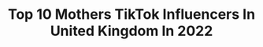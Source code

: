 ---
title: Top 10 Mothers TikTok Influencers In United Kingdom In 2022
description: >-
  Find top mothers TikTok influencers in United Kingdom in 2022. Most popular hashtags: #fyp #duet #viral #foryoupage.
platform: TikTok
hits: 300
text_top: Discover the top-rated TikTok accounts on inBeat.
text_bottom: Our platform aggregates 300 TikTok influencers like this in United Kingdom for you to pitch.
profiles:
  - username: "runovermytoes"
    fullname: >-
      møthêr
    bio: >-
      îm ŷøür ñêŵ möthêr ❤️
    location: "United Kingdom"
    followers: 17500
    engagement: 3111
    commentsToLikes: 0.039260
    id: ckbav41mvloow0j23zcpfmnx5
    verified: false
    hashtags: "#deepfried, #cursedtiktoks, #imfilmingavideomomma, #marthawasanaveragedog"
  - username: "floraface"
    fullname: >-
      iaintneverseen2prettybestfrien
    bio: >-
      YALL BIDEN WON millie is co cool mother flora <3#0746 vote m for president pls
    location: "United Kingdom"
    followers: 28900
    engagement: 2224
    commentsToLikes: 0.064383
    id: ckdnvbxsgofkr0j23yn33mj7x
    verified: false
    hashtags: "#flora2020, #duet, #aesthetic, #halloweenlook"
  - username: "hzdrenka123"
    fullname: >-
      hailz231091
    bio: >-
      Hayley 28 Mother Fiancée 🥰
    location: "United Kingdom"
    followers: 7842
    engagement: 1914
    commentsToLikes: 0.096808
    id: ckdcm1e5wo9xm0j23brp0qk2g
    verified: false
    hashtags: "#fyp, #jamjammer, #frenchbulldog, #29"
  - username: "xoxogemmaoxoxo"
    fullname: >-
      Gemma 💓
    bio: >-
      Just for laughs 👍 Mother of 3 ❤️ Happy vibes 🤪
    location: "United Kingdom"
    followers: 8098
    engagement: 1913
    commentsToLikes: 0.117589
    id: ckdtl88jaz7tz0j23nqhqqegn
    verified: false
    hashtags: "#viral, #greenscreen, #son, #fyp"
  - username: "tattedkhaos"
    fullname: >-
      Tatted Khaos
    bio: >-
      UK - Tattooist - Gamer - OCs and random tiktoks 💙 mother of cats 💜
    location: "United Kingdom"
    followers: 39500
    engagement: 1882
    commentsToLikes: 0.032910
    id: ck9fyrq7jbzlu0j78uhupdx84
    verified: false
    hashtags: "#uk, #duetme, #emo, #oc"
  - username: "taloola617"
    fullname: >-
      taloola
    bio: >-
      Disabled, married, mother to 1 girl and 2 boys.
    location: "United Kingdom"
    followers: 9886
    engagement: 1229
    commentsToLikes: 0.116831
    id: ckcdvwm6bf9pp0j237r9ra5tu
    verified: false
    hashtags: "#embarrasingmums, #over30, #ukmum, #duet"
  - username: "cornwall_life"
    fullname: >-
      Ellie Mason
    bio: >-
      A little bit of motherhood. A little bit of business. And a little bit of me #me
    location: "United Kingdom"
    followers: 7127
    engagement: 825
    commentsToLikes: 0.099762
    id: ck9fyrgf7bx7w0j78r5apmqa7
    verified: false
    hashtags: "#lockdown, #business, #cornwall, #landscape"
  - username: "fluffykynsx"
    fullname: >-
      Mags
    bio: >-
      Mother, nanny and tattoo lover. Only 18’s please
    location: "United Kingdom"
    followers: 13800
    engagement: 615
    commentsToLikes: 0.050552
    id: ckbev747aeosq0j23isubru6g
    verified: false
    hashtags: "#over50fun, #over50vibes, #tiktokvibe, #over50"
  - username: "mother_of_unicornsuk"
    fullname: >-
      💫🦄 Sammie 🦄 💫
    bio: >-
      motherofunicornsuk@gmail.com
    location: "United Kingdom"
    followers: 227700
    engagement: 1584
    commentsToLikes: 0.017641
    id: ckd6892hq3pty0j236rbnng40
    verified: false
    hashtags: "#horsecheck, #fyp, #pony, #equestriancheck"
  - username: "jonny_on_the_bang"
    fullname: >-
      Thescrapman 
    bio: >-
      32 🇬🇧 Married Duets welcome ! What a mother trucker !
    location: "United Kingdom"
    followers: 27700
    engagement: 975
    commentsToLikes: 0.026506
    id: ckbeyeqjciw880j23fsdjqa8k
    verified: false
    hashtags: "#uk, #jonnyonthebang, #44tonarmy, #trucker"
---